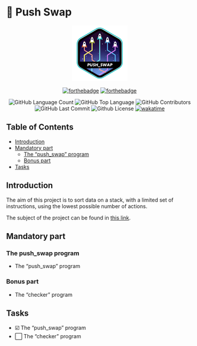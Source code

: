 # :arrows_counterclockwise: Push Swap

<div align=center>

  ![badge](https://raw.githubusercontent.com/angelamcosta/angelamcosta/main/42_badges/push_swape.png)

  [![forthebadge](https://forthebadge.com/images/badges/made-with-c.svg)](https://forthebadge.com)  [![forthebadge](https://forthebadge.com/images/badges/built-by-codebabes.svg)](https://forthebadge.com)
</div>

<div align=center>
  <img alt="GitHub Language Count" src="https://img.shields.io/github/languages/count/angelamcosta/push_swap" /> <img alt="GitHub Top Language" src="https://img.shields.io/github/languages/top/angelamcosta/push_swap" /> <img alt="GitHub Contributors" src="https://img.shields.io/github/contributors/angelamcosta/push_swap" /> <img alt="GitHub Last Commit" src="https://img.shields.io/github/last-commit/angelamcosta/push_swap" /> <img alt="Github License" src="https://img.shields.io/github/license/angelamcosta/push_swap" /> <a href="https://wakatime.com/badge/user/0c29d5b3-c30b-4e1a-ad07-2da3bd4f7e05/project/dabcdb49-57a2-40f5-af8e-21c8adb85299"><img src="https://wakatime.com/badge/user/0c29d5b3-c30b-4e1a-ad07-2da3bd4f7e05/project/dabcdb49-57a2-40f5-af8e-21c8adb85299.svg" alt="wakatime"></a>
</div>

## Table of Contents

- [Introduction](#introduction)
- [Mandatory part](#mandatory-part)
  - [The “push_swap” program](#the-push_swap-program)
  - [Bonus part](#bonus-part)
- [Tasks](#tasks)

## Introduction

The aim of this project is to sort data on a stack, with a limited set of instructions, using the lowest possible number of actions. 

The subject of the project can be found in [this link](https://raw.githubusercontent.com/angelamcosta/push_swap/main/en.subject.pdf).

## Mandatory part

### The push_swap program

- The “push_swap” program

### Bonus part
- The “checker” program

## Tasks

- :ballot_box_with_check: The “push_swap” program
- :white_large_square: The “checker” program
